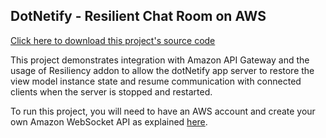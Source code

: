 ## DotNetify - Resilient Chat Room on AWS

[Click here to download this project's source code](https://tinyurl.com/chatroomdemo)

This project demonstrates integration with Amazon API Gateway and the usage of Resiliency addon to allow the dotNetify app server to restore the view model instance state and resume communication with connected clients when the server is stopped and restarted.

To run this project, you will need to have an AWS account and create your own Amazon WebSocket API as explained [here](https://github.com/dsuryd/dotNetify/blob/master/DevApp.ViewModels/Docs/AWSIntegration.md).
